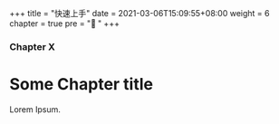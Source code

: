 +++
title = "快速上手"
date = 2021-03-06T15:09:55+08:00
weight = 6
chapter = true
pre = "<b>🧙 </b>"
+++

### Chapter X

# Some Chapter title

Lorem Ipsum.